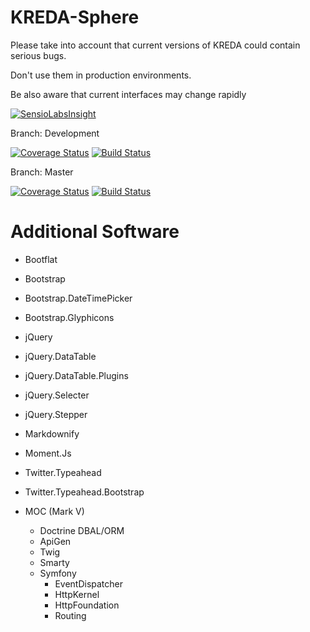 KREDA-Sphere
============

Please take into account that current versions of KREDA could contain serious bugs.

Don't use them in production environments.

Be also aware that current interfaces may change rapidly

[![SensioLabsInsight](https://insight.sensiolabs.com/projects/b406047b-5e7a-4687-97f7-9d57d85a0205/big.png)](https://insight.sensiolabs.com/projects/b406047b-5e7a-4687-97f7-9d57d85a0205)

Branch: Development

[![Coverage Status](https://coveralls.io/repos/DerDu/KREDA-Sphere/badge.png?branch=development)](https://coveralls.io/r/DerDu/KREDA-Sphere?branch=development)
[![Build Status](https://travis-ci.org/DerDu/KREDA-Sphere.svg?branch=development)](https://travis-ci.org/DerDu/KREDA-Sphere)

Branch: Master

[![Coverage Status](https://coveralls.io/repos/DerDu/KREDA-Sphere/badge.png?branch=master)](https://coveralls.io/r/DerDu/KREDA-Sphere?branch=master)
[![Build Status](https://travis-ci.org/DerDu/KREDA-Sphere.svg?branch=master)](https://travis-ci.org/DerDu/KREDA-Sphere)


Additional Software
===================

- Bootflat
- Bootstrap
- Bootstrap.DateTimePicker
- Bootstrap.Glyphicons
- jQuery
- jQuery.DataTable
- jQuery.DataTable.Plugins
- jQuery.Selecter
- jQuery.Stepper
- Markdownify
- Moment.Js
- Twitter.Typeahead
- Twitter.Typeahead.Bootstrap

- MOC (Mark V)
  - Doctrine DBAL/ORM
  - ApiGen
  - Twig
  - Smarty
  - Symfony
    - EventDispatcher
    - HttpKernel
    - HttpFoundation
    - Routing
